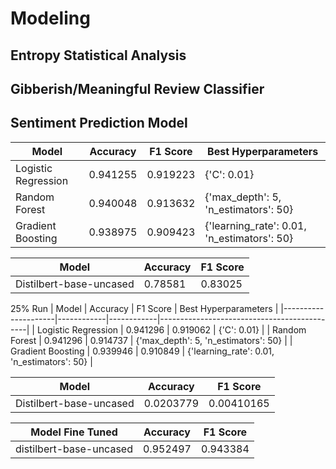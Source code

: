 # Modeling
## Entropy Statistical Analysis

## Gibberish/Meaningful Review Classifier

## Sentiment Prediction Model

| Model               |   Accuracy |   F1 Score | Best Hyperparameters                        |
|---------------------|------------|------------|---------------------------------------------|
| Logistic Regression |   0.941255 |   0.919223 | {'C': 0.01}                                 |
| Random Forest       |   0.940048 |   0.913632 | {'max_depth': 5, 'n_estimators': 50}        |
| Gradient Boosting   |   0.938975 |   0.909423 | {'learning_rate': 0.01, 'n_estimators': 50} |


| Model                   |   Accuracy |   F1 Score |
|-------------------------|------------|------------|
| Distilbert-base-uncased |    0.78581 |    0.83025 |

25% Run
| Model               |   Accuracy |   F1 Score | Best Hyperparameters                        |
|---------------------|------------|------------|---------------------------------------------|
| Logistic Regression |   0.941296 |   0.919062 | {'C': 0.01}                                 |
| Random Forest       |   0.941296 |   0.914737 | {'max_depth': 5, 'n_estimators': 50}        |
| Gradient Boosting   |   0.939946 |   0.910849 | {'learning_rate': 0.01, 'n_estimators': 50} |

| Model                   |   Accuracy |   F1 Score |
|-------------------------|------------|------------|
| Distilbert-base-uncased |  0.0203779 | 0.00410165 |

| Model       Fine Tuned            |   Accuracy |   F1 Score |
|-------------------------|------------|------------|
| distilbert-base-uncased |   0.952497 |   0.943384 |